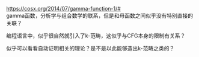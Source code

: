 https://cosx.org/2014/07/gamma-function-1/#  
gamma函数，分析学与组合数学的联系，但是和母函数之间似乎没有特别直接的关联？  

编程语言中，似乎很自然就引入了k-范畴，这似乎与CFG本身的限制有关系？  
  
似乎可以看看自动证明相关的理论？是不是以此能够造出k-范畴之类的？
